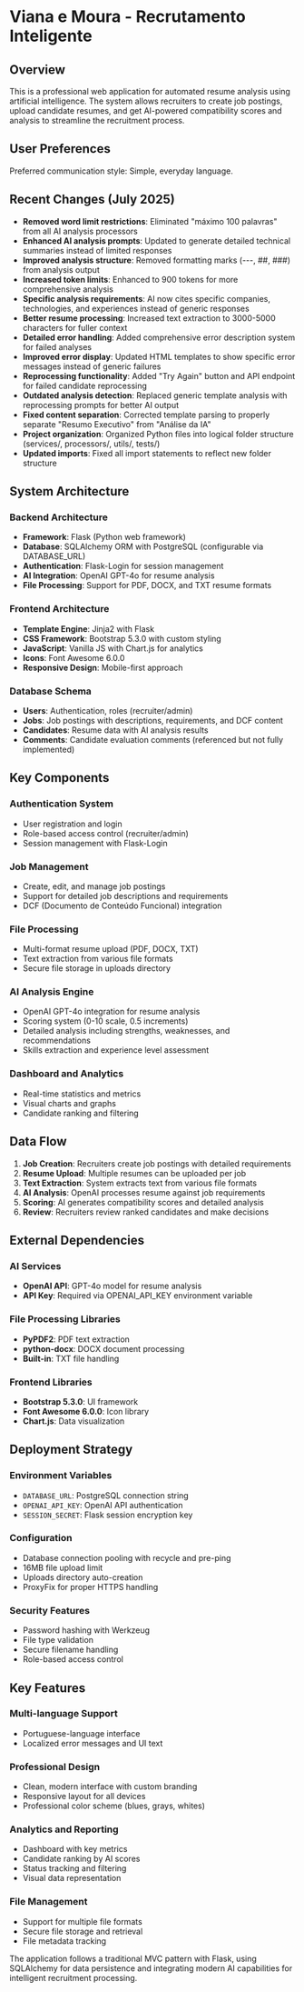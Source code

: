 # Viana e Moura - Recrutamento Inteligente

## Overview

This is a professional web application for automated resume analysis using artificial intelligence. The system allows recruiters to create job postings, upload candidate resumes, and get AI-powered compatibility scores and analysis to streamline the recruitment process.

## User Preferences

Preferred communication style: Simple, everyday language.

## Recent Changes (July 2025)

- **Removed word limit restrictions**: Eliminated "máximo 100 palavras" from all AI analysis processors
- **Enhanced AI analysis prompts**: Updated to generate detailed technical summaries instead of limited responses
- **Improved analysis structure**: Removed formatting marks (---, ##, ###) from analysis output
- **Increased token limits**: Enhanced to 900 tokens for more comprehensive analysis
- **Specific analysis requirements**: AI now cites specific companies, technologies, and experiences instead of generic responses
- **Better resume processing**: Increased text extraction to 3000-5000 characters for fuller context
- **Detailed error handling**: Added comprehensive error description system for failed analyses
- **Improved error display**: Updated HTML templates to show specific error messages instead of generic failures
- **Reprocessing functionality**: Added "Try Again" button and API endpoint for failed candidate reprocessing
- **Outdated analysis detection**: Replaced generic template analysis with reprocessing prompts for better AI output
- **Fixed content separation**: Corrected template parsing to properly separate "Resumo Executivo" from "Análise da IA"
- **Project organization**: Organized Python files into logical folder structure (services/, processors/, utils/, tests/)
- **Updated imports**: Fixed all import statements to reflect new folder structure

## System Architecture

### Backend Architecture
- **Framework**: Flask (Python web framework)
- **Database**: SQLAlchemy ORM with PostgreSQL (configurable via DATABASE_URL)
- **Authentication**: Flask-Login for session management
- **AI Integration**: OpenAI GPT-4o for resume analysis
- **File Processing**: Support for PDF, DOCX, and TXT resume formats

### Frontend Architecture
- **Template Engine**: Jinja2 with Flask
- **CSS Framework**: Bootstrap 5.3.0 with custom styling
- **JavaScript**: Vanilla JS with Chart.js for analytics
- **Icons**: Font Awesome 6.0.0
- **Responsive Design**: Mobile-first approach

### Database Schema
- **Users**: Authentication, roles (recruiter/admin)
- **Jobs**: Job postings with descriptions, requirements, and DCF content
- **Candidates**: Resume data with AI analysis results
- **Comments**: Candidate evaluation comments (referenced but not fully implemented)

## Key Components

### Authentication System
- User registration and login
- Role-based access control (recruiter/admin)
- Session management with Flask-Login

### Job Management
- Create, edit, and manage job postings
- Support for detailed job descriptions and requirements
- DCF (Documento de Conteúdo Funcional) integration

### File Processing
- Multi-format resume upload (PDF, DOCX, TXT)
- Text extraction from various file formats
- Secure file storage in uploads directory

### AI Analysis Engine
- OpenAI GPT-4o integration for resume analysis
- Scoring system (0-10 scale, 0.5 increments)
- Detailed analysis including strengths, weaknesses, and recommendations
- Skills extraction and experience level assessment

### Dashboard and Analytics
- Real-time statistics and metrics
- Visual charts and graphs
- Candidate ranking and filtering

## Data Flow

1. **Job Creation**: Recruiters create job postings with detailed requirements
2. **Resume Upload**: Multiple resumes can be uploaded per job
3. **Text Extraction**: System extracts text from various file formats
4. **AI Analysis**: OpenAI processes resume against job requirements
5. **Scoring**: AI generates compatibility scores and detailed analysis
6. **Review**: Recruiters review ranked candidates and make decisions

## External Dependencies

### AI Services
- **OpenAI API**: GPT-4o model for resume analysis
- **API Key**: Required via OPENAI_API_KEY environment variable

### File Processing Libraries
- **PyPDF2**: PDF text extraction
- **python-docx**: DOCX document processing
- **Built-in**: TXT file handling

### Frontend Libraries
- **Bootstrap 5.3.0**: UI framework
- **Font Awesome 6.0.0**: Icon library
- **Chart.js**: Data visualization

## Deployment Strategy

### Environment Variables
- `DATABASE_URL`: PostgreSQL connection string
- `OPENAI_API_KEY`: OpenAI API authentication
- `SESSION_SECRET`: Flask session encryption key

### Configuration
- Database connection pooling with recycle and pre-ping
- 16MB file upload limit
- Uploads directory auto-creation
- ProxyFix for proper HTTPS handling

### Security Features
- Password hashing with Werkzeug
- File type validation
- Secure filename handling
- Role-based access control

## Key Features

### Multi-language Support
- Portuguese-language interface
- Localized error messages and UI text

### Professional Design
- Clean, modern interface with custom branding
- Responsive layout for all devices
- Professional color scheme (blues, grays, whites)

### Analytics and Reporting
- Dashboard with key metrics
- Candidate ranking by AI scores
- Status tracking and filtering
- Visual data representation

### File Management
- Support for multiple file formats
- Secure file storage and retrieval
- File metadata tracking

The application follows a traditional MVC pattern with Flask, using SQLAlchemy for data persistence and integrating modern AI capabilities for intelligent recruitment processing.
